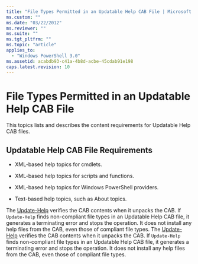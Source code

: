 ```yaml
---
title: "File Types Permitted in an Updatable Help CAB File | Microsoft Docs"
ms.custom: ""
ms.date: "03/22/2012"
ms.reviewer: ""
ms.suite: ""
ms.tgt_pltfrm: ""
ms.topic: "article"
applies_to:
  - "Windows PowerShell 3.0"
ms.assetid: acabdb93-c41a-4b8d-acbe-45cdab91e198
caps.latest.revision: 10
---
```

# File Types Permitted in an Updatable Help CAB File

This topics lists and describes the content requirements for Updatable Help CAB files.

## Updatable Help CAB File Requirements

- XML-based help topics for cmdlets.

- XML-based help topics for scripts and functions.

- XML-based help topics for Windows PowerShell providers.

- Text-based help topics, such as About topics.

 The [Update-Help](/powershell/module/Microsoft.PowerShell.Core/Update-Help) verifies the CAB contents when it unpacks the CAB. If `Update-Help` finds non-compliant file types in an Updatable Help CAB file, it generates a terminating error and stops the operation. It does not install any help files from the CAB, even those of compliant file types.
 The [Update-Help](/powershell/module/Microsoft.PowerShell.Core/Update-Help) verifies the CAB contents when it unpacks the CAB. If `Update-Help` finds non-compliant file types in an Updatable Help CAB file, it generates a terminating error and stops the operation. It does not install any help files from the CAB, even those of compliant file types.
